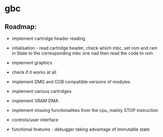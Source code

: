 # gbc


## Roadmap:

 - implement cartridge header reading

 - intialisation - read cartridge header, check which mbc, set rom and
   ram in State to the corresponding mbc one nad then read the code to rom

 - implement graphics

 - check if it works at all

 - implement DMG and CGB compatible versions of modules

 - implement various cartridges

 - implement VRAM DMA

 - implement missing functionalities from the cpu, mainly STOP instruction

 - controls/user interface

 - functional features - debugger taking advantage of immutable state
